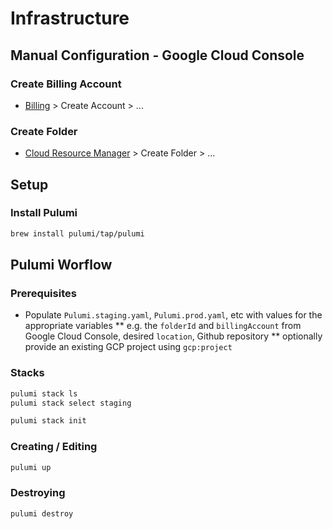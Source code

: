 # Infrastructure

## Manual Configuration - Google Cloud Console

### Create Billing Account

- [Billing](https://console.cloud.google.com/billing) > Create Account > ...

### Create Folder

- [Cloud Resource Manager](https://console.cloud.google.com/cloud-resourceManager) > Create Folder > ...

## Setup

### Install Pulumi

```bash
brew install pulumi/tap/pulumi
```

## Pulumi Worflow

### Prerequisites

- Populate `Pulumi.staging.yaml`, `Pulumi.prod.yaml`, etc with values for the appropriate variables
  ** e.g. the `folderId` and `billingAccount` from Google Cloud Console, desired `location`, Github repository
  ** optionally provide an existing GCP project using `gcp:project`

### Stacks

```bash
pulumi stack ls
pulumi stack select staging
```

```bash
pulumi stack init
```

### Creating / Editing

```bash
pulumi up
```

### Destroying

```bash
pulumi destroy
```
